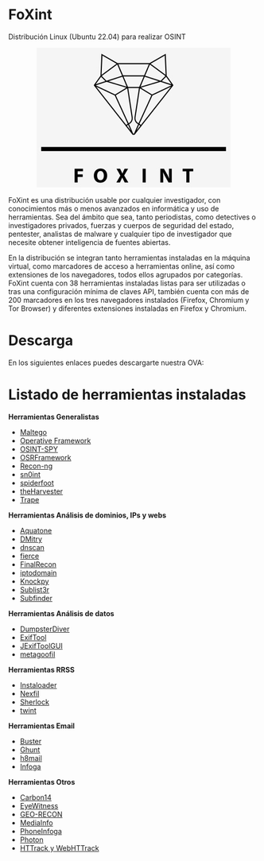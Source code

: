 # FoXint
Distribución Linux (Ubuntu 22.04) para realizar OSINT
<p align="center"><img src="https://github.com/FoXint-distro/FoXint/blob/main/logo.png"></p>

FoXint es una distribución usable por cualquier investigador, con conocimientos más o menos avanzados en informática y uso de herramientas. Sea del ámbito que sea, tanto periodistas, como detectives o investigadores privados, fuerzas y cuerpos de seguridad del estado, pentester, analistas de malware y cualquier tipo de investigador que necesite obtener inteligencia de fuentes abiertas.

En la distribución se integran tanto herramientas instaladas en la máquina virtual, como marcadores de acceso a herramientas online, así como extensiones de los navegadores, todos ellos agrupados por categorías. FoXint cuenta con 38 herramientas instaladas listas para ser utilizadas o tras una configuración mínima de claves API, también cuenta con más de 200 marcadores en los tres navegadores instalados (Firefox, Chromium y Tor Browser) y diferentes extensiones instaladas en Firefox y Chromium.

# Descarga
En los siguientes enlaces puedes descargarte nuestra OVA:


# Listado de herramientas instaladas
<strong>Herramientas Generalistas</strong>
- <a href="https://www.maltego.com/" target="_blank">Maltego</a>
- <a href="https://github.com/graniet/operative-framework" target="_blank">Operative Framework</a>
- <a href="https://github.com/SharadKumar97/OSINT-SPY.git" target="_blank">OSINT-SPY</a>
- <a href="https://github.com/i3visio/osrframework" target="_blank">OSRFramework</a>
- <a href="https://github.com/lanmaster53/recon-ng" target="_blank">Recon-ng</a>
- <a href="https://github.com/kpcyrd/sn0int" target="_blank">sn0int</a>
- <a href="https://github.com/smicallef/spiderfoot" target="_blank">spiderfoot</a>
- <a href="https://github.com/laramies/theHarvester" target="_blank">theHarvester</a>
- <a href="https://github.com/jofpin/trape.git" target="_blank">Trape</a>

<strong>Herramientas Análisis de dominios, IPs y webs</strong>
- <a href="https://github.com/michenriksen/aquatone" target="_blank">Aquatone</a>
- <a href="https://github.com/jaygreig86/dmitry/" target="_blank">DMitry</a>
- <a href="https://github.com/rbsec/dnscan" target="_blank">dnscan</a>
- <a href="https://github.com/mschwager/fierce" target="_blank">fierce</a>
- <a href="https://github.com/thewhiteh4t/FinalRecon" target="_blank">FinalRecon</a>
- <a href="https://github.com/jevalenciap/iptodomain" target="_blank">iptodomain</a>
- <a href="https://github.com/guelfoweb/knock" target="_blank">Knockpy</a>
- <a href="https://github.com/aboul3la/Sublist3r" target="_blank">Sublist3r</a>
- <a href="https://github.com/projectdiscovery/subfinder" target="_blank">Subfinder</a>

<strong>Herramientas Análisis de datos</strong>
- <a href="https://github.com/securing/DumpsterDiver" target="_blank">DumpsterDiver</a>
- <a href="https://exiftool.org/" target="_blank">ExifTool</a>
- <a href="https://github.com/hvdwolf/jExifToolGUI" target="_blank">JExifToolGUI</a>
- <a href="https://github.com/laramies/metagoofil" target="_blank">metagoofil</a>

<strong>Herramientas RRSS</strong>
- <a href="https://github.com/instaloader/instaloader" target="_blank">Instaloader</a>
- <a href="https://github.com/thewhiteh4t/nexfil" target="_blank">Nexfil</a>
- <a href="https://github.com/sherlock-project/sherlock" target="_blank">Sherlock</a>
- <a href="https://github.com/twintproject/twint" target="_blank">twint</a>

<strong>Herramientas Email</strong>
- <a href="https://github.com/sham00n/buster" target="_blank">Buster</a>
- <a href="https://github.com/mxrch/Ghunt" target="_blank">Ghunt</a>
- <a href="https://github.com/khast3x/h8mail" target="_blank">h8mail</a>
- <a href="https://github.com/m4ll0k/infoga" target="_blank">Infoga</a>

<strong>Herramientas Otros</strong>
- <a href="https://github.com/Lazza/Carbon14" target="_blank">Carbon14</a>
- <a href="https://github.com/FortyNorthSecurity/EyeWitness" target="_blank">EyeWitness</a>
- <a href="https://github.com/radioactivetobi/geo-recon" target="_blank">GEO-RECON</a>
- <a href="https://mediaarea.net/es/MediaInfo" target="_blank">MediaInfo</a>
- <a href="https://sundowndev.github.io/phoneinfoga/" target="_blank">PhoneInfoga</a>
- <a href="https://github.com/s0md3v/Photon.git" target="_blank">Photon</a>
- <a href="https://www.httrack.com/" target="_blank">HTTrack y WebHTTrack</a>

